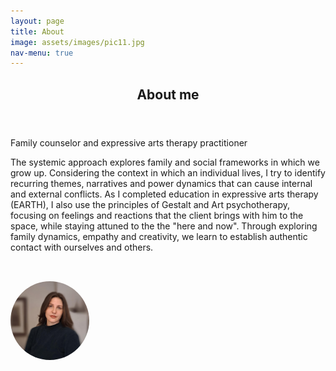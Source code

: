 ```yaml
---
layout: page
title: About
image: assets/images/pic11.jpg
nav-menu: true
---
```


<!-- Main -->
<div id="main" class="alt">

<!-- One -->
<section id="one">
	<div class="inner">
		<header class="major">
			<h1>About me</h1>
		</header>

<!-- Content -->
<p>Family counselor and expressive arts therapy practitioner</p>

<p>The systemic approach explores family and social frameworks in which we grow up. Considering the context in which an individual lives, I try to identify recurring themes, narratives and power dynamics that can cause internal and external conflicts.
As I completed education in expressive arts therapy (EARTH), I also use the principles of Gestalt and Art psychotherapy, focusing on feelings and reactions that the client brings with him to the space, while staying attuned to the the "here and now". Through exploring family dynamics, empathy and creativity, we learn to establish authentic contact with ourselves and others.</p>

<!-- Image -->
<img src="/assets/images/nelapic.jpeg" alt="About me photo"
     style="max-width: 25%; height: auto; margin-top: 2rem; border-radius: 50%;" />
